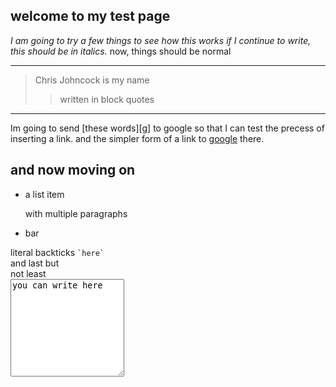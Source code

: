 <!DOCTYPE HTML>
## welcome to my test page
*I am going to try a few things to see how this works
if I continue to write, this should be in italics.*
now, things should be normal
***
>Chris Johncock is my name
>>written in block quotes
---
Im going to send [these words][g] to google so that I can test the precess of inserting a link. and the simpler form of a link to [google](http://www.google.com/ "simple link") there.

and now moving on
----
*   a list item

    with multiple paragraphs
    
*   bar

literal backticks `` `here` ``  
  and last but  
not least
    <html>
    <br>
        <textarea rows="10" cols="20">you can write here
        </textarea>
    
